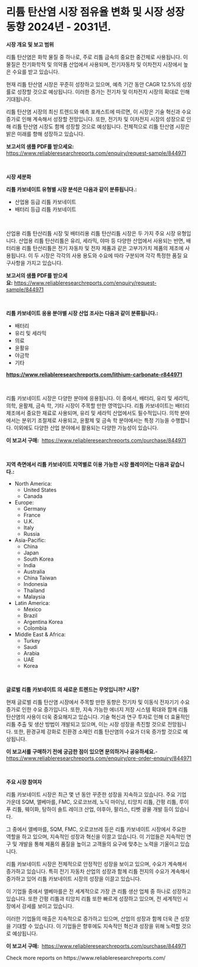 <p><h1>리튬 탄산염 시장 점유율 변화 및 시장 성장 동향 2024년 - 2031년.</h1></p><p><strong>시장 개요 및 보고 범위</strong></p>
<p><p>리튬 탄산염은 화학 물질 중 하나로, 주로 리튬 금속의 중요한 중간체로 사용됩니다. 이 물질은 전기화학적 및 의약품 산업에서 사용되며, 전기자동차 및 이차전지 시장에서 높은 수요를 받고 있습니다.</p><p>현재 리튬 탄산염 시장은 꾸준히 성장하고 있으며, 예측 기간 동안 CAGR 12.5%의 성장률로 성장할 것으로 예상됩니다. 이러한 증가는 전기차 및 이차전지 시장의 확대로 인해 기대됩니다.</p><p>리튬 탄산염 시장의 최신 트렌드와 예측 포캐스트에 따르면, 이 시장은 기술 혁신과 수요 증가로 인해 계속해서 성장할 전망입니다. 또한, 전기차 및 이차전지 시장의 성장으로 인해 리튬 탄산염 시장도 함께 성장할 것으로 예상됩니다. 전체적으로 리튬 탄산염 시장은 밝은 미래를 향해 성장하고 있습니다.</p></p>
<p><strong>보고서의 샘플 PDF를 받으세요:</strong> <a href="https://www.reliableresearchreports.com/enquiry/request-sample/844971">https://www.reliableresearchreports.com/enquiry/request-sample/844971</a></p>
<p>&nbsp;</p>
<p><strong>시장 세분화</strong></p>
<p><strong>리튬 카보네이트 유형별 시장 분석은 다음과 같이 분류됩니다.:</strong></p>
<p><ul><li>산업용 등급 리튬 카보네이트</li><li>배터리 등급 리튬 카보네이트</li></ul></p>
<p>&nbsp;</p>
<p><p>산업용 리튬 탄산리튬 시장 및 배터리용 리튬 탄산리튬 시장은 두 가지 주요 시장 유형입니다. 산업용 리튬 탄산리튬은 유리, 세라믹, 야마 등 다양한 산업에서 사용되는 반면, 배터리용 리튬 탄산리튬은 전기 자동차 및 전자 제품과 같은 고부가가치 제품의 제조에 사용됩니다. 이 두 시장은 각각의 사용 용도와 수요에 따라 구분되며 각각 특정한 품질 요구사항을 가지고 있습니다.</p></p>
<p><strong>보고서의 샘플 PDF를 받으세요:</strong>&nbsp;<a href="https://www.reliableresearchreports.com/enquiry/request-sample/844971">https://www.reliableresearchreports.com/enquiry/request-sample/844971</a></p>
<p>&nbsp;</p>
<p><strong> 리튬 카보네이트 응용 분야별 시장 산업 조사는 다음과 같이 분류됩니다.:</strong></p>
<p><ul><li>배터리</li><li>유리 및 세라믹</li><li>의료</li><li>윤활유</li><li>야금학</li><li>기타</li></ul></p>
<p><strong><a href="https://www.reliableresearchreports.com/lithium-carbonate-r844971">https://www.reliableresearchreports.com/lithium-carbonate-r844971</a></strong></p>
<p>&nbsp;</p>
<p><p>리튬 카보네이트 시장은 다양한 분야에 응용됩니다. 이 중에서, 배터리, 유리 및 세라믹, 의학, 윤활제, 금속 학, 기타 시장이 주목할 만한 영역입니다. 리튬 카보네이트는 배터리 제조에서 중요한 재료로 사용되며, 유리 및 세라믹 산업에서도 필수적입니다. 의학 분야에서는 분위기 조절제로 사용되고, 윤활제 및 금속 학 분야에서는 특정 기능을 수행합니다. 이외에도 다양한 산업 분야에서 활용되는 다양한 가능성이 있습니다.</p></p>
<p><strong>이 보고서 구매:</strong>&nbsp; <a href="https://www.reliableresearchreports.com/purchase/844971">https://www.reliableresearchreports.com/purchase/844971</a></p>
<p>&nbsp;</p>
<p><strong>지역 측면에서 리튬 카보네이트 지역별로 이용 가능한 시장 플레이어는 다음과 같습니다.:</strong></p>
<p><ul>
    <li>
        North America:
        <ul>
            <li>United States</li>
            <li>Canada</li>
        </ul>
    </li>
    <li>
        Europe:
        <ul>
            <li>Germany</li>
            <li>France</li>
            <li>U.K.</li>
            <li>Italy</li>
            <li>Russia</li>
        </ul>
    </li>
    <li>
        Asia-Pacific:
        <ul>
            <li>China</li>
            <li>Japan</li>
            <li>South Korea</li>
            <li>India</li>
            <li>Australia</li>
            <li>China Taiwan</li>
            <li>Indonesia</li>
            <li>Thailand</li>
            <li>Malaysia</li>
        </ul>
    </li>
    <li>
        Latin America:
        <ul>
            <li>Mexico</li>
            <li>Brazil</li>
            <li>Argentina Korea</li>
            <li>Colombia</li>
        </ul>
    </li>
    <li>
        Middle East & Africa:
        <ul>
            <li>Turkey</li>
            <li>Saudi</li>
            <li>Arabia</li>
            <li>UAE</li>
            <li>Korea</li>
        </ul>
    </li>
    </ul></p>
<p>&nbsp;</p>
<p><strong>글로벌 리튬 카보네이트 의 새로운 트렌드는 무엇입니까? 시장?</strong></p>
<p><p>현재 글로벌 리튬 탄산염 시장에서 주목할 만한 동향은 전기차 및 이동식 전자기기 수요 증가로 인한 수요 증가입니다. 또한, 지속 가능한 에너지 저장 시스템 확대와 함께 리튬 탄산염의 사용이 더욱 중요해지고 있습니다. 기술 혁신과 연구 투자로 인해 더 효율적인 리튬 추출 및 생산 방법이 개발되고 있으며, 이는 시장 성장을 촉진할 것으로 전망됩니다. 또한, 환경규제 강화로 친환경 소재인 리튬 탄산염의 수요가 더욱 증가할 것으로 예상됩니다.</p></p>
<p><strong>이 보고서를 구매하기 전에 궁금한 점이 있으면 문의하거나 공유하세요.</strong>- <a href="https://www.reliableresearchreports.com/enquiry/pre-order-enquiry/844971">https://www.reliableresearchreports.com/enquiry/pre-order-enquiry/844971</a></p>
<p>&nbsp;</p>
<p><strong>주요 시장 참여자</strong></p>
<p><p>리튬 카보네이트 시장은 최근 몇 년 동안 꾸준한 성장을 지속하고 있습니다. 주요 기업 가운데 SQM, 앨베마를, FMC, 오로코브레, 노딕 마이닝, 티앙치 리튬, 간펑 리튬, 루이푸 리튬, 웨이화, 탕하이 솔트 레이크 산업, 야후아, 팔리스, 티벳 광물 개발 등이 있습니다.</p><p>그 중에서 앨베마를, SQM, FMC, 오로코브레 등은 리튬 카보네이트 시장에서 주요한 역할을 하고 있으며, 지속적인 성장과 혁신을 이끌고 있습니다. 이 기업들은 지속적인 연구 및 개발을 통해 제품의 품질을 높이고 고객들의 요구에 맞추는 노력을 기울이고 있습니다.</p><p>리튬 카보네이트 시장은 전체적으로 안정적인 성장을 보이고 있으며, 수요가 계속해서 증가하고 있습니다. 특히 전기 자동차 산업의 성장과 함께 리튬 전지의 수요가 계속해서 증가하고 있어 리튬 카보네이트 시장의 성장을 이끌고 있습니다.</p><p>이 기업들 중에서 앨베마를은 전 세계적으로 가장 큰 리튬 생산 업체 중 하나로 성장하고 있습니다. 또한 간펑 리튬과 티앙치 리튬 또한 빠르게 성장하고 있으며, 전 세계적인 시장에서 강세를 보이고 있습니다.</p><p>이러한 기업들의 매출은 지속적으로 증가하고 있으며, 산업의 성장과 함께 더욱 큰 성장을 기대할 수 있습니다. 이 기업들은 향후에도 지속적인 혁신과 성장을 위해 노력할 것으로 예상됩니다.</p></p>
<p><strong>이 보고서 구매:</strong>&nbsp;&nbsp;<a href="https://www.reliableresearchreports.com/purchase/844971">https://www.reliableresearchreports.com/purchase/844971</a></p>
<p>Check more reports on https://www.reliableresearchreports.com/</p>
